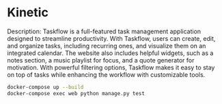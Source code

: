 # Kinetic
Description: Taskflow is a full-featured task management application designed to streamline productivity. With Taskflow, users can create, edit, and organize tasks, including recurring ones, and visualize them on an integrated calendar. The website also includes helpful widgets, such as a notes section, a music playlist for focus, and a quote generator for motivation. With powerful filtering options, Taskflow makes it easy to stay on top of tasks while enhancing the workflow with customizable tools. 

```bash
docker-compose up --build
docker-compose exec web python manage.py test
